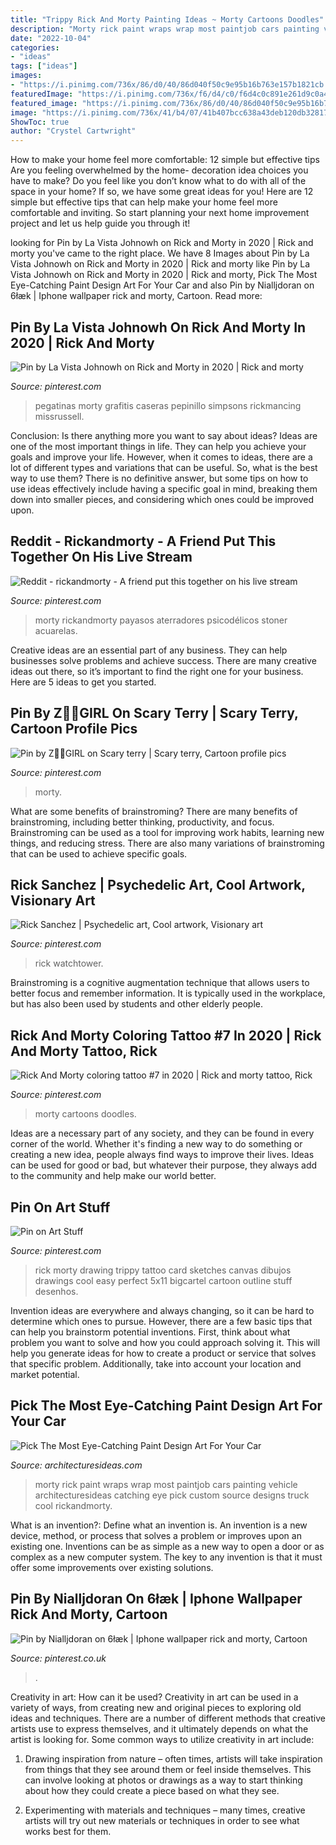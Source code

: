 ```yaml
---
title: "Trippy Rick And Morty Painting Ideas ~ Morty Cartoons Doodles"
description: "Morty rick paint wraps wrap most paintjob cars painting vehicle architecturesideas catching eye pick custom source designs truck cool rickandmorty"
date: "2022-10-04"
categories:
- "ideas"
tags: ["ideas"]
images:
- "https://i.pinimg.com/736x/86/d0/40/86d040f50c9e95b16b763e157b1821cb.jpg"
featuredImage: "https://i.pinimg.com/736x/f6/d4/c0/f6d4c0c891e261d9c0a4dae51ea6babb.jpg"
featured_image: "https://i.pinimg.com/736x/86/d0/40/86d040f50c9e95b16b763e157b1821cb.jpg"
image: "https://i.pinimg.com/736x/41/b4/07/41b407bcc638a43deb120db328174dc7.jpg"
ShowToc: true
author: "Crystel Cartwright"
---
```



How to make your home feel more comfortable: 12 simple but effective tips
Are you feeling overwhelmed by the home- decoration idea choices you have to make? Do you feel like you don’t know what to do with all of the space in your home? If so, we have some great ideas for you! Here are 12 simple but effective tips that can help make your home feel more comfortable and inviting. So start planning your next home improvement project and let us help guide you through it!

	

		
looking for Pin by La Vista Johnowh on Rick and Morty in 2020 | Rick and morty you've came to the right place. We have 8 Images about Pin by La Vista Johnowh on Rick and Morty in 2020 | Rick and morty like Pin by La Vista Johnowh on Rick and Morty in 2020 | Rick and morty, Pick The Most Eye-Catching Paint Design Art For Your Car and also Pin by Nialljdoran on 6łæk | Iphone wallpaper rick and morty, Cartoon. Read more:
		
    
## Pin By La Vista Johnowh On Rick And Morty In 2020 | Rick And Morty

<img loading=lazy src="https://i.pinimg.com/736x/f6/d4/c0/f6d4c0c891e261d9c0a4dae51ea6babb.jpg" onerror="this.onerror=null;this.src='https://tse1.mm.bing.net/th?id=OIP.hBAETNL0tLd_Hz7uWal9cAHaKQ&amp;pid=15.1';" alt="Pin by La Vista Johnowh on Rick and Morty in 2020 | Rick and morty">

_Source: pinterest.com_

>pegatinas morty grafitis caseras pepinillo simpsons rickmancing missrussell. 

	

Conclusion: Is there anything more you want to say about ideas?
Ideas are one of the most important things in life. They can help you achieve your goals and improve your life. However, when it comes to ideas, there are a lot of different types and variations that can be useful. So, what is the best way to use them? There is no definitive answer, but some tips on how to use ideas effectively include having a specific goal in mind, breaking them down into smaller pieces, and considering which ones could be improved upon.

    
## Reddit - Rickandmorty - A Friend Put This Together On His Live Stream

<img loading=lazy src="https://i.pinimg.com/originals/18/80/9e/18809e37c5c676169c96026fffc4bca8.png" onerror="this.onerror=null;this.src='https://tse2.mm.bing.net/th?id=OIP.J4e3LRyqL0-zhJZo4zcHvwHaKe&amp;pid=15.1';" alt="Reddit - rickandmorty - A friend put this together on his live stream">

_Source: pinterest.com_

>morty rickandmorty payasos aterradores psicodélicos stoner acuarelas. 

	

Creative ideas are an essential part of any business. They can help businesses solve problems and achieve success. There are many creative ideas out there, so it’s important to find the right one for your business. Here are 5 ideas to get you started.

    
## Pin By Z🧟‍♀️GIRL On Scary Terry | Scary Terry, Cartoon Profile Pics

<img loading=lazy src="https://i.pinimg.com/736x/85/dd/1d/85dd1d465d5398a249db5b231c5285ac.jpg" onerror="this.onerror=null;this.src='https://tse2.mm.bing.net/th?id=OIP.ddhBawQsRw2bhfQidur9YgHaJQ&amp;pid=15.1';" alt="Pin by Z🧟‍♀️GIRL on Scary terry | Scary terry, Cartoon profile pics">

_Source: pinterest.com_

>morty. 

	

What are some benefits of brainstroming?
There are many benefits of brainstroming, including better thinking, productivity, and focus. Brainstroming can be used as a tool for improving work habits, learning new things, and reducing stress. There are also many variations of brainstroming that can be used to achieve specific goals.

    
## Rick Sanchez | Psychedelic Art, Cool Artwork, Visionary Art

<img loading=lazy src="https://i.pinimg.com/736x/a2/86/8b/a2868b6769e4dd3f657aaa94fcd9ecd2.jpg" onerror="this.onerror=null;this.src='https://tse3.mm.bing.net/th?id=OIP.hRhg2U4bkoiCXp9-TWAFfAHaHa&amp;pid=15.1';" alt="Rick Sanchez | Psychedelic art, Cool artwork, Visionary art">

_Source: pinterest.com_

>rick watchtower. 

	

Brainstroming is a cognitive augmentation technique that allows users to better focus and remember information. It is typically used in the workplace, but has also been used by students and other elderly people.

    
## Rick And Morty Coloring Tattoo #7 In 2020 | Rick And Morty Tattoo, Rick

<img loading=lazy src="https://i.pinimg.com/736x/41/b4/07/41b407bcc638a43deb120db328174dc7.jpg" onerror="this.onerror=null;this.src='https://tse3.mm.bing.net/th?id=OIP.nbCUp262r36WXJ1W5onoGwHaMq&amp;pid=15.1';" alt="Rick And Morty coloring tattoo #7 in 2020 | Rick and morty tattoo, Rick">

_Source: pinterest.com_

>morty cartoons doodles. 

	

Ideas are a necessary part of any society, and they can be found in every corner of the world. Whether it's finding a new way to do something or creating a new idea, people always find ways to improve their lives. Ideas can be used for good or bad, but whatever their purpose, they always add to the community and help make our world better.

    
## Pin On Art Stuff

<img loading=lazy src="https://i.pinimg.com/736x/79/85/12/798512c96a5262d5a2d58a0a6e643d7b.jpg" onerror="this.onerror=null;this.src='https://tse4.mm.bing.net/th?id=OIP.OXWhlr8rD9MHn5aJUzgGxAHaHa&amp;pid=15.1';" alt="Pin on Art Stuff">

_Source: pinterest.com_

>rick morty drawing trippy tattoo card sketches canvas dibujos drawings cool easy perfect 5x11 bigcartel cartoon outline stuff desenhos. 

	

Invention ideas are everywhere and always changing, so it can be hard to determine which ones to pursue. However, there are a few basic tips that can help you brainstorm potential inventions. First, think about what problem you want to solve and how you could approach solving it. This will help you generate ideas for how to create a product or service that solves that specific problem. Additionally, take into account your location and market potential.

    
## Pick The Most Eye-Catching Paint Design Art For Your Car

<img loading=lazy src="http://architecturesideas.com/wp-content/uploads/2017/09/11-18.jpg" onerror="this.onerror=null;this.src='https://tse4.mm.bing.net/th?id=OIP.1zwTdQ9xwS8I9ajF54m-7AHaFj&amp;pid=15.1';" alt="Pick The Most Eye-Catching Paint Design Art For Your Car">

_Source: architecturesideas.com_

>morty rick paint wraps wrap most paintjob cars painting vehicle architecturesideas catching eye pick custom source designs truck cool rickandmorty. 

	

What is an invention?: Define what an invention is.
An invention is a new device, method, or process that solves a problem or improves upon an existing one. Inventions can be as simple as a new way to open a door or as complex as a new computer system. The key to any invention is that it must offer some improvements over existing solutions.

    
## Pin By Nialljdoran On 6łæk | Iphone Wallpaper Rick And Morty, Cartoon

<img loading=lazy src="https://i.pinimg.com/736x/86/d0/40/86d040f50c9e95b16b763e157b1821cb.jpg" onerror="this.onerror=null;this.src='https://tse4.mm.bing.net/th?id=OIP.EwhPAMkPbjnw0_a3EaX98gHaNX&amp;pid=15.1';" alt="Pin by Nialljdoran on 6łæk | Iphone wallpaper rick and morty, Cartoon">

_Source: pinterest.co.uk_

>. 

	

Creativity in art: How can it be used?
Creativity in art can be used in a variety of ways, from creating new and original pieces to exploring old ideas and techniques. There are a number of different methods that creative artists use to express themselves, and it ultimately depends on what the artist is looking for. Some common ways to utilize creativity in art include:
1. Drawing inspiration from nature – often times, artists will take inspiration from things that they see around them or feel inside themselves. This can involve looking at photos or drawings as a way to start thinking about how they could create a piece based on what they see.

2. Experimenting with materials and techniques – many times, creative artists will try out new materials or techniques in order to see what works best for them.

